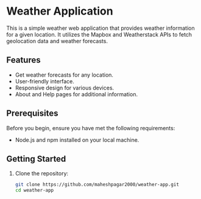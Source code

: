 # Weather Application

This is a simple weather web application that provides weather information for a given location. It utilizes the Mapbox and Weatherstack APIs to fetch geolocation data and weather forecasts.

## Features

- Get weather forecasts for any location.
- User-friendly interface.
- Responsive design for various devices.
- About and Help pages for additional information.

## Prerequisites

Before you begin, ensure you have met the following requirements:

- Node.js and npm installed on your local machine.

## Getting Started

1. Clone the repository:

   ```bash
   git clone https://github.com/maheshpagar2000/weather-app.git
   cd weather-app
